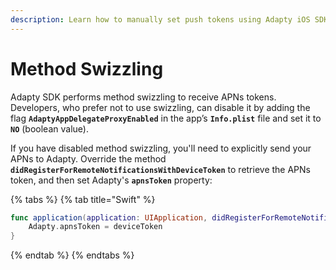 ```yaml
---
description: Learn how to manually set push tokens using Adapty iOS SDK
---
```


# Method Swizzling

Adapty SDK performs method swizzling to receive APNs tokens. Developers, who prefer not to use swizzling, can disable it by adding the flag **`AdaptyAppDelegateProxyEnabled`** in the app’s **`Info.plist`** file and set it to **`NO`** \(boolean value\).

If you have disabled method swizzling, you'll need to explicitly send your APNs to Adapty. Override the method **`didRegisterForRemoteNotificationsWithDeviceToken`** to retrieve the APNs token, and then set Adapty's **`apnsToken`** property:

{% tabs %}
{% tab title="Swift" %}
```swift
func application(application: UIApplication, didRegisterForRemoteNotificationsWithDeviceToken deviceToken: NSData) {
    Adapty.apnsToken = deviceToken
}
```
{% endtab %}
{% endtabs %}

